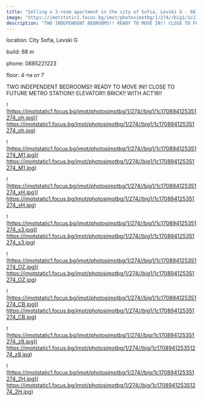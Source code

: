 ```yaml
---
title: "Selling a 3-room apartment in the city of Sofia, Levski G - 68 sq.m / 139449 EUR :: imot.bg Ad"
image: "https://imotstatic1.focus.bg/imot/photosimotbg/1/274//big1/1c170894125351274_Un.jpg"
description: "TWO INDEPENDENT BEDROOMS!! READY TO MOVE IN!! CLOSE TO FUTURE METRO STATION!! ELEVATOR!! BRICK!! WITH ACT16!!"
---
```


location: City Sofia, Levski G

build: 68 m

phone: 0885221223

floor: 4-ти от 7

TWO INDEPENDENT BEDROOMS!! READY TO MOVE IN!! CLOSE TO FUTURE METRO STATION!! ELEVATOR!! BRICK!! WITH ACT16!!


![https://imotstatic1.focus.bg/imot/photosimotbg/1/274//big1/1c170894125351274_oh.jpg]( https://imotstatic1.focus.bg/imot/photosimotbg/1/274//big1/1c170894125351274_oh.jpg)


![https://imotstatic1.focus.bg/imot/photosimotbg/1/274//big1/1c170894125351274_M1.jpg]( https://imotstatic1.focus.bg/imot/photosimotbg/1/274//big1/1c170894125351274_M1.jpg)


![https://imotstatic1.focus.bg/imot/photosimotbg/1/274//big1/1c170894125351274_xH.jpg]( https://imotstatic1.focus.bg/imot/photosimotbg/1/274//big1/1c170894125351274_xH.jpg)


![https://imotstatic1.focus.bg/imot/photosimotbg/1/274//big1/1c170894125351274_s3.jpg]( https://imotstatic1.focus.bg/imot/photosimotbg/1/274//big1/1c170894125351274_s3.jpg)


![https://imotstatic1.focus.bg/imot/photosimotbg/1/274//big1/1c170894125351274_OZ.jpg]( https://imotstatic1.focus.bg/imot/photosimotbg/1/274//big1/1c170894125351274_OZ.jpg)


![https://imotstatic1.focus.bg/imot/photosimotbg/1/274//big1/1c170894125351274_CB.jpg]( https://imotstatic1.focus.bg/imot/photosimotbg/1/274//big1/1c170894125351274_CB.jpg)


![https://imotstatic1.focus.bg/imot/photosimotbg/1/274//big/1c170894125351274_z8.jpg]( https://imotstatic1.focus.bg/imot/photosimotbg/1/274//big/1c170894125351274_z8.jpg)


![https://imotstatic1.focus.bg/imot/photosimotbg/1/274//big/1c170894125351274_2H.jpg]( https://imotstatic1.focus.bg/imot/photosimotbg/1/274//big/1c170894125351274_2H.jpg)



